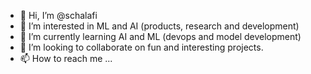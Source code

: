 - 👋 Hi, I’m @schalafi
- 👀 I’m interested in ML and AI (products, research and development) 
- 🌱 I’m currently learning  AI and ML (devops and model development)
- 💞️ I’m looking to collaborate on fun and interesting projects.
- 📫 How to reach me ...

<!---
schalafi/schalafi is a ✨ special ✨ repository because its `README.md` (this file) appears on your GitHub profile.
You can click the Preview link to take a look at your changes.
--->
